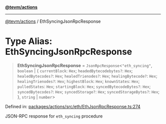 [**@tevm/actions**](../README.md)

***

[@tevm/actions](../globals.md) / EthSyncingJsonRpcResponse

# Type Alias: EthSyncingJsonRpcResponse

> **EthSyncingJsonRpcResponse** = `JsonRpcResponse`\<`"eth_syncing"`, `boolean` \| \{ `currentBlock`: `Hex`; `headedBytecodebytes?`: `Hex`; `healedBytecodes?`: `Hex`; `healedTrienodes?`: `Hex`; `healingBytecode?`: `Hex`; `healingTrienodes?`: `Hex`; `highestBlock`: `Hex`; `knownStates`: `Hex`; `pulledStates`: `Hex`; `startingBlock`: `Hex`; `syncedBytecodeBytes?`: `Hex`; `syncedBytecodes?`: `Hex`; `syncedStorage?`: `Hex`; `syncedStorageBytes?`: `Hex`; \}, `string` \| `number`\>

Defined in: [packages/actions/src/eth/EthJsonRpcResponse.ts:274](https://github.com/evmts/tevm-monorepo/blob/main/packages/actions/src/eth/EthJsonRpcResponse.ts#L274)

JSON-RPC response for `eth_syncing` procedure
